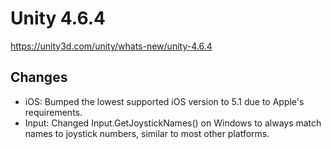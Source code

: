 # Unity 4.6.4

https://unity3d.com/unity/whats-new/unity-4.6.4

## Changes



*   iOS: Bumped the lowest supported iOS version to 5.1 due to Apple's requirements.
*   Input: Changed Input.GetJoystickNames() on Windows to always match names to joystick numbers, similar to most other platforms.